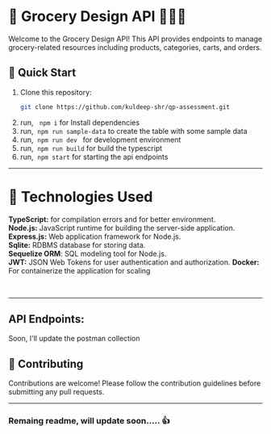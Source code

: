 # 🛒 Grocery Design API 🥦🍎🍞

Welcome to the Grocery Design API! This API provides endpoints to manage grocery-related resources including products, categories, carts, and orders.

## 🚀 Quick Start

1. Clone this repository:
   ```bash
   git clone https://github.com/kuldeep-shr/qp-assessment.git
   ```
2. run, &nbsp; `npm i` for Install dependencies
3. run,&nbsp; `npm run sample-data` to create the table with some sample data
4. run,&nbsp; `npm run dev ` for development environment
5. run,&nbsp; `npm run build` for build the typescript
6. run,&nbsp; `npm start` for starting the api endpoints

---

# 🔧 **Technologies Used** <br />

**TypeScript:** for compilation errors and for better environment. <br />
**Node.js:** JavaScript runtime for building the server-side application. <br />
**Express.js:** Web application framework for Node.js. <br />
**Sqlite:** RDBMS database for storing data. <br />
**Sequelize ORM**: SQL modeling tool for Node.js. <br />
**JWT:** JSON Web Tokens for user authentication and authorization.
**Docker:** For containerize the application for scaling

<br />

---

## API Endpoints:

Soon, I'll update the postman collection

## 🤝 Contributing

Contributions are welcome! Please follow the contribution guidelines before submitting any pull requests.

---

### Remaing readme, will update soon..... 👍
